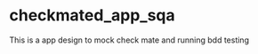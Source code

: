 checkmated_app_sqa
==================

This is a app design to mock check mate and running bdd testing
